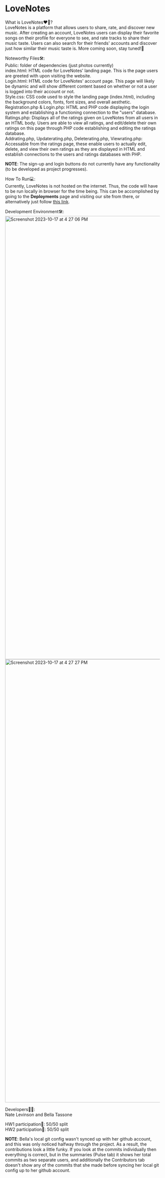 # LoveNotes

What is LoveNotes❤️🎵?\
LoveNotes is a platform that allows users to share, rate, and discover new music. After creating an account, LoveNotes users can display their favorite songs on their profile for everyone to see, and rate tracks to share their music taste. Users can also search for their friends' accounts and discover just how similar their music taste is. More coming soon, stay tuned!🚀

Noteworthy Files🛠️:\
Public: folder of dependencies (just photos currently)\
index.html: HTML code for LoveNotes' landing page. This is the page users are greeted with upon visiting the website.\
Login.html: HTML code for LoveNotes' account page. This page will likely be dynamic and will show different content based on whether or not a user is logged into their account or not.\
Style.css: CSS code used to style the landing page (index.html), including the background colors, fonts, font sizes, and overall aesthetic.\
Registration.php & Login.php: HTML and PHP code displaying the login system and establishing a functioning connection to the "users" database.\
Ratings.php: Displays all of the ratings given on LoveNotes from all users in an HTML body. Users are able to view all ratings, and edit/delete their own ratings on this page through PHP code establishing and editing the ratings database.\
Addrating.php, Updaterating.php, Deleterating.php, Viewrating.php: Accessable from the ratings page, these enable users to actually edit, delete, and view their own ratings as they are displayed in HTML and establish connections to the users and ratings databases with PHP.


**NOTE**: The sign-up and login buttons do not currently have any functionality (to be developed as project progresses).

How To Run💻:\
Currently, LoveNotes is not hosted on the internet. Thus, the code will have to be run locally in browser for the time being. This can be accomplished by going to the **Deployments** page and visiting our site from there, or alternatively just follow [this link](https://natelevinson10.github.io/COMP333_Project/).

Development Environment🛠️:\
<img width="1440" alt="Screenshot 2023-10-17 at 4 27 06 PM" src="https://github.com/natelevinson10/COMP333_Project/assets/78764811/a990bbb6-5360-4c51-ba5c-0f785a8acdd3">
<img width="1440" alt="Screenshot 2023-10-17 at 4 27 27 PM" src="https://github.com/natelevinson10/COMP333_Project/assets/78764811/f8076e61-9745-4c22-b348-ca620651c06e">


Developers🧑‍🔬:\
Nate Levinson and Bella Tassone

HW1 participation📝: 50/50 split\
HW2 participation📝: 50/50 split


**NOTE**: Bella's local git config wasn't synced up with her github account, and this was only noticed halfway through the project. As a result, the contributions look a little funky. If you look at the commits individually then everything is correct, but in the summaries (Pulse tab) it shows her total commits as two separate users, and additionally the Contributors tab doesn't show any of the commits that she made before syncing her local git config up to her github account.
